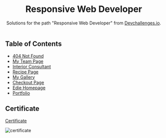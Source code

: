 <h1 align="center">Responsive Web Developer</h1>

<div align="center">
   Solutions for the path "Responsive Web Developer" from  <a href="http://devchallenges.io" target="_blank">Devchallenges.io</a>.
</div>
<br>

## Table of Contents

- [404 Not Found](https://github.com/siamtbhuiyan/devChallenges/tree/main/Responsive%20Web%20Developer/404%20Not%20Found)
- [My Team Page](https://github.com/siamtbhuiyan/devChallenges/tree/main/Responsive%20Web%20Developer/My%20Team%20Page)
- [Interior Consultant](https://github.com/siamtbhuiyan/devChallenges/tree/main/Responsive%20Web%20Developer/Interior%20Consultant)
- [Recipe Page](https://github.com/siamtbhuiyan/devChallenges/tree/main/Responsive%20Web%20Developer/Recipe%20Page)
- [My Gallery](https://github.com/siamtbhuiyan/devChallenges/tree/main/Responsive%20Web%20Developer/My%20Gallery)
- [Checkout Page](https://github.com/siamtbhuiyan/devChallenges/tree/main/Responsive%20Web%20Developer/Checkout%20Page)
- [Edie Homepage](https://github.com/siamtbhuiyan/devChallenges/tree/main/Responsive%20Web%20Developer/Edie%20Homepage)
- [Portfolio](https://github.com/siamtbhuiyan/devChallenges/tree/main/Responsive%20Web%20Developer/Portfolio)

## Certificate

[Certificate](https://devchallenges.io/certificates/hA3n9Qza0g5M8XEhSyxw)

![certificate](/certificate.png)

